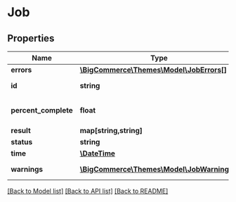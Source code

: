 # Job

## Properties
Name | Type | Description | Notes
------------ | ------------- | ------------- | -------------
**errors** | [**\BigCommerce\Themes\Model\JobErrors[]**](JobErrors.md) | The errors. | [optional] 
**id** | **string** | The identifier. | [optional] 
**percent_complete** | **float** | The percent complete. | [optional] 
**result** | **map[string,string]** | The result. | [optional] 
**status** | **string** | The status. | [optional] 
**time** | [**\DateTime**](\DateTime.md) | The time. | [optional] 
**warnings** | [**\BigCommerce\Themes\Model\JobWarnings[]**](JobWarnings.md) | The warnings. | [optional] 

[[Back to Model list]](../../README.md#documentation-for-models) [[Back to API list]](../../README.md#documentation-for-api-endpoints) [[Back to README]](../../README.md)

